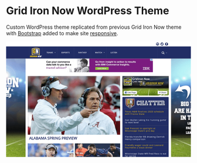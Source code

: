 Grid Iron Now WordPress Theme
===

Custom WordPress theme replicated from previous Grid Iron Now theme with [Bootstrap](https://getbootstrap.com/) added to make site [responsive](https://en.wikipedia.org/wiki/Responsive_web_design).

![](https://raw.githubusercontent.com/stevebarakat/grid-iron-now-wordpress-theme/master/screenshot.png)
